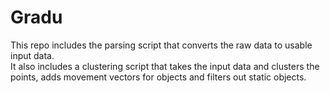 # Gradu

This repo includes the parsing script that converts the raw data to usable input data.  
It also includes a clustering script that takes the input data and clusters the points, adds movement vectors for objects and filters out static objects.
